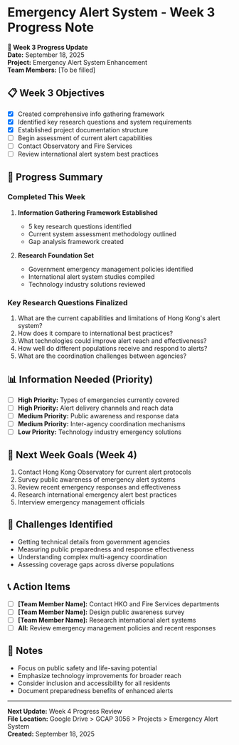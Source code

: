 # Emergency Alert System - Week 3 Progress Note

**📅 Week 3 Progress Update**  
**Date:** September 18, 2025  
**Project:** Emergency Alert System Enhancement  
**Team Members:** [To be filled]  

## 📋 Week 3 Objectives
- [x] Created comprehensive info gathering framework
- [x] Identified key research questions and system requirements
- [x] Established project documentation structure
- [ ] Begin assessment of current alert capabilities
- [ ] Contact Observatory and Fire Services
- [ ] Review international alert system best practices

## 🎯 Progress Summary

### Completed This Week
1. **Information Gathering Framework Established**
   - 5 key research questions identified
   - Current system assessment methodology outlined
   - Gap analysis framework created

2. **Research Foundation Set**
   - Government emergency management policies identified
   - International alert system studies compiled
   - Technology industry solutions reviewed

### Key Research Questions Finalized
1. What are the current capabilities and limitations of Hong Kong's alert system?
2. How does it compare to international best practices?
3. What technologies could improve alert reach and effectiveness?
4. How well do different populations receive and respond to alerts?
5. What are the coordination challenges between agencies?

## 📊 Information Needed (Priority)
- [ ] **High Priority:** Types of emergencies currently covered
- [ ] **High Priority:** Alert delivery channels and reach data
- [ ] **Medium Priority:** Public awareness and response data
- [ ] **Medium Priority:** Inter-agency coordination mechanisms
- [ ] **Low Priority:** Technology industry emergency solutions

## 🎯 Next Week Goals (Week 4)
1. Contact Hong Kong Observatory for current alert protocols
2. Survey public awareness of emergency alert systems
3. Review recent emergency responses and effectiveness
4. Research international emergency alert best practices
5. Interview emergency management officials

## 🚧 Challenges Identified
- Getting technical details from government agencies
- Measuring public preparedness and response effectiveness
- Understanding complex multi-agency coordination
- Assessing coverage gaps across diverse populations

## 📞 Action Items
- [ ] **[Team Member Name]:** Contact HKO and Fire Services departments
- [ ] **[Team Member Name]:** Design public awareness survey
- [ ] **[Team Member Name]:** Research international alert systems
- [ ] **All:** Review emergency management policies and recent responses

## 📝 Notes
- Focus on public safety and life-saving potential
- Emphasize technology improvements for broader reach
- Consider inclusion and accessibility for all residents
- Document preparedness benefits of enhanced alerts

---
**Next Update:** Week 4 Progress Review  
**File Location:** Google Drive > GCAP 3056 > Projects > Emergency Alert System  
**Created:** September 18, 2025
